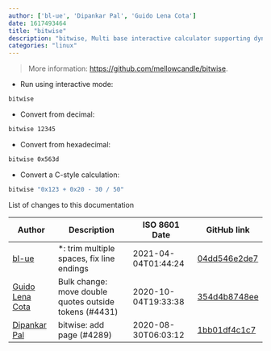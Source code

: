 ```yaml
---
author: ['bl-ue', 'Dipankar Pal', 'Guido Lena Cota']
date: 1617493464
title: "bitwise"
description: "bitwise, Multi base interactive calculator supporting dynamic base conversion and bit manipulation."
categories: "linux"
---
```

> More information: <https://github.com/mellowcandle/bitwise>.

- Run using interactive mode:

```bash
bitwise
```

- Convert from decimal:

```bash
bitwise 12345
```

- Convert from hexadecimal:

```bash
bitwise 0x563d
```

- Convert a C-style calculation:

```bash
bitwise "0x123 + 0x20 - 30 / 50"
```
List of changes to this documentation


Author | Description | ISO 8601 Date | GitHub link
------|-----|-----|-----
[bl-ue](mailto:54780737+bl-ue@users.noreply.github.com) | *: trim multiple spaces, fix line endings | 2021-04-04T01:44:24 | [04dd546e2de7](https://github.com/tldr-pages/tldr/commit/04dd546e2de7f59f40a867acca6f46b0dc8ea9b4)
[Guido Lena Cota](mailto:guido.lenacota@kreuzwerker.de) | Bulk change: move double quotes outside tokens (#4431) | 2020-10-04T19:33:38 | [354d4b8748ee](https://github.com/tldr-pages/tldr/commit/354d4b8748ee58813dd6830ced7c3b11067255d7)
[Dipankar Pal](mailto:dipankarpal5050@gmail.com) | bitwise: add page (#4289) | 2020-08-30T06:03:12 | [1bb01df4c1c7](https://github.com/tldr-pages/tldr/commit/1bb01df4c1c73efc45e6969e47799c686b0dc744)

